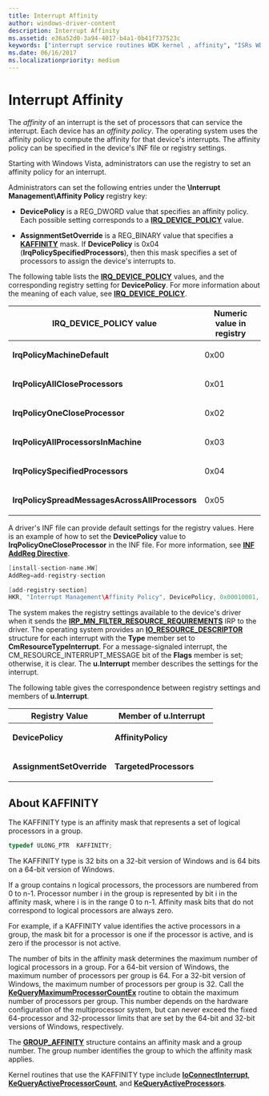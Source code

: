 ```yaml
---
title: Interrupt Affinity
author: windows-driver-content
description: Interrupt Affinity
ms.assetid: e36a52d0-3a94-4017-b4a1-0b41f737523c
keywords: ["interrupt service routines WDK kernel , affinity", "ISRs WDK kernel , affinity", "affinity policy WDK interrupts", "IRQ_DEVICE_POLICY", "processor affinity WDK kernel"]
ms.date: 06/16/2017
ms.localizationpriority: medium
---
```


# Interrupt Affinity


The *affinity* of an interrupt is the set of processors that can service the interrupt. Each device has an *affinity policy*. The operating system uses the affinity policy to compute the affinity for that device's interrupts. The affinity policy can be specified in the device's INF file or registry settings.

Starting with Windows Vista, administrators can use the registry to set an affinity policy for an interrupt.

Administrators can set the following entries under the **\\Interrupt Management\\Affinity Policy** registry key:

-   **DevicePolicy** is a REG\_DWORD value that specifies an affinity policy. Each possible setting corresponds to a [**IRQ\_DEVICE\_POLICY**](https://msdn.microsoft.com/library/windows/hardware/ff551783) value.


-   **AssignmentSetOverride** is a REG\_BINARY value that specifies a [**KAFFINITY**](#about-kaffinity) mask. If **DevicePolicy** is 0x04 (**IrqPolicySpecifiedProcessors**), then this mask specifies a set of processors to assign the device's interrupts to.

The following table lists the [**IRQ\_DEVICE\_POLICY**](https://msdn.microsoft.com/library/windows/hardware/ff551783) values, and the corresponding registry setting for **DevicePolicy**. For more information about the meaning of each value, see [**IRQ\_DEVICE\_POLICY**](https://msdn.microsoft.com/library/windows/hardware/ff551783).

<table>
<colgroup>
<col width="50%" />
<col width="50%" />
</colgroup>
<thead>
<tr class="header">
<th>IRQ_DEVICE_POLICY value</th>
<th>Numeric value in registry</th>
</tr>
</thead>
<tbody>
<tr class="odd">
<td><p><strong>IrqPolicyMachineDefault</strong></p></td>
<td><p>0x00</p></td>
</tr>
<tr class="even">
<td><p><strong>IrqPolicyAllCloseProcessors</strong></p></td>
<td><p>0x01</p></td>
</tr>
<tr class="odd">
<td><p><strong>IrqPolicyOneCloseProcessor</strong></p></td>
<td><p>0x02</p></td>
</tr>
<tr class="even">
<td><p><strong>IrqPolicyAllProcessorsInMachine</strong></p></td>
<td><p>0x03</p></td>
</tr>
<tr class="odd">
<td><p><strong>IrqPolicySpecifiedProcessors</strong></p></td>
<td><p>0x04</p></td>
</tr>
<tr class="even">
<td><p><strong>IrqPolicySpreadMessagesAcrossAllProcessors</strong></p></td>
<td><p>0x05</p></td>
</tr>
</tbody>
</table>

 

A driver's INF file can provide default settings for the registry values. Here is an example of how to set the **DevicePolicy** value to **IrqPolicyOneCloseProcessor** in the INF file. For more information, see [**INF AddReg Directive**](https://msdn.microsoft.com/library/windows/hardware/ff546320).

```cpp
[install-section-name.HW]
AddReg=add-registry-section 

[add-registry-section]
HKR, "Interrupt Management\Affinity Policy", DevicePolicy, 0x00010001, 2
```

The system makes the registry settings available to the device's driver when it sends the [**IRP\_MN\_FILTER\_RESOURCE\_REQUIREMENTS**](https://msdn.microsoft.com/library/windows/hardware/ff550874) IRP to the driver. The operating system provides an [**IO\_RESOURCE\_DESCRIPTOR**](https://msdn.microsoft.com/library/windows/hardware/ff550598) structure for each interrupt with the **Type** member set to **CmResourceTypeInterrupt**. For a message-signaled interrupt, the CM\_RESOURCE\_INTERRUPT\_MESSAGE bit of the **Flags** member is set; otherwise, it is clear. The **u.Interrupt** member describes the settings for the interrupt.

The following table gives the correspondence between registry settings and members of **u.Interrupt**.

<table>
<colgroup>
<col width="50%" />
<col width="50%" />
</colgroup>
<thead>
<tr class="header">
<th>Registry Value</th>
<th>Member of u.Interrupt</th>
</tr>
</thead>
<tbody>
<tr class="odd">
<td><p><strong>DevicePolicy</strong></p></td>
<td><p><strong>AffinityPolicy</strong></p></td>
</tr>
<tr class="even">
<td><p><strong>AssignmentSetOverride</strong></p></td>
<td><p><strong>TargetedProcessors</strong></p></td>
</tr>
</tbody>
</table>

## About KAFFINITY

The KAFFINITY type is an affinity mask that represents a set of logical processors in a group.

```cpp
typedef ULONG_PTR  KAFFINITY;
```

The KAFFINITY type is 32 bits on a 32-bit version of Windows and is 64 bits on a 64-bit version of Windows.

If a group contains n logical processors, the processors are numbered from 0 to n-1. Processor number i in the group is represented by bit i in the affinity mask, where i is in the range 0 to n-1. Affinity mask bits that do not correspond to logical processors are always zero.

For example, if a KAFFINITY value identifies the active processors in a group, the mask bit for a processor is one if the processor is active, and is zero if the processor is not active.

The number of bits in the affinity mask determines the maximum number of logical processors in a group. For a 64-bit version of Windows, the maximum number of processors per group is 64. For a 32-bit version of Windows, the maximum number of processors per group is 32. Call the [**KeQueryMaximumProcessorCountEx**](https://docs.microsoft.com/windows-hardware/drivers/ddi/content/ntddk/nf-ntddk-kequerymaximumprocessorcountex) routine to obtain the maximum number of processors per group. This number depends on the hardware configuration of the multiprocessor system, but can never exceed the fixed 64-processor and 32-processor limits that are set by the 64-bit and 32-bit versions of Windows, respectively.

The [**GROUP_AFFINITY**](https://docs.microsoft.com/windows-hardware/drivers/ddi/content/miniport/ns-miniport-_group_affinity) structure contains an affinity mask and a group number. The group number identifies the group to which the affinity mask applies.

Kernel routines that use the KAFFINITY type include [**IoConnectInterrupt**](https://docs.microsoft.com/windows-hardware/drivers/ddi/content/wdm/nf-wdm-ioconnectinterrupt), [**KeQueryActiveProcessorCount**](https://docs.microsoft.com/windows-hardware/drivers/ddi/content/ntddk/nf-ntddk-kequeryactiveprocessorcount), and [**KeQueryActiveProcessors**](https://docs.microsoft.com/windows-hardware/drivers/ddi/content/ntddk/nf-ntddk-kequeryactiveprocessors). 

 

 

 




